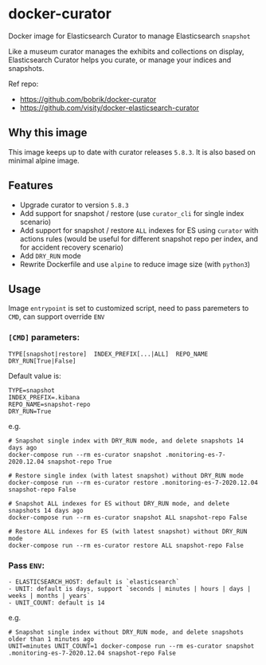 # docker-curator
Docker image for Elasticsearch Curator to manage Elasticsearch `snapshot`

Like a museum curator manages the exhibits and collections on display, Elasticsearch Curator helps you curate, or manage your indices and snapshots.

Ref repo:
- https://github.com/bobrik/docker-curator
- https://github.com/visity/docker-elasticsearch-curator

## Why this image
This image keeps up to date with curator releases `5.8.3`. It is also based on minimal alpine image.

## Features
- Upgrade curator to version `5.8.3`
- Add support for snapshot / restore (use `curator_cli` for single index scenario)
- Add support for snapshot / restore `ALL` indexes for ES using `curator` with actions rules (would be useful for different snapshot repo per index, and for accident recovery scenario)
- Add `DRY_RUN` mode
- Rewrite Dockerfile and use `alpine` to reduce image size (with `python3`)

## Usage
Image `entrypoint` is set to customized script, need to pass paremeters to `CMD`, can support override `ENV`

### `[CMD]` parameters:

`TYPE[snapshot|restore]  INDEX_PREFIX[...|ALL]  REPO_NAME  DRY_RUN[True|False]`

Default value is:
```
TYPE=snapshot
INDEX_PREFIX=.kibana
REPO_NAME=snapshot-repo
DRY_RUN=True
```

e.g.
```
# Snapshot single index with DRY_RUN mode, and delete snapshots 14 days ago
docker-compose run --rm es-curator snapshot .monitoring-es-7-2020.12.04 snapshot-repo True

# Restore single index (with latest snapshot) without DRY_RUN mode
docker-compose run --rm es-curator restore .monitoring-es-7-2020.12.04 snapshot-repo False

# Snapshot ALL indexes for ES without DRY_RUN mode, and delete snapshots 14 days ago
docker-compose run --rm es-curator snapshot ALL snapshot-repo False

# Restore ALL indexes for ES (with latest snapshot) without DRY_RUN mode
docker-compose run --rm es-curator restore ALL snapshot-repo False
```

### Pass `ENV`:

```
- ELASTICSEARCH_HOST: default is `elasticsearch`
- UNIT: default is days, support `seconds | minutes | hours | days | weeks | months | years`
- UNIT_COUNT: default is 14
```

e.g.
```
# Snapshot single index without DRY_RUN mode, and delete snapshots older than 1 minutes ago
UNIT=minutes UNIT_COUNT=1 docker-compose run --rm es-curator snapshot .monitoring-es-7-2020.12.04 snapshot-repo False
```